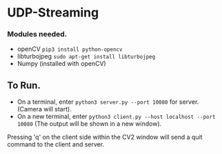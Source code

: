 # UDP-Streaming  
### Modules needed.
* openCV  `pip3 install python-opencv`  
* libturbojpeg `sudo apt-get install libturbojpeg`  
* Numpy (installed with openCV)  

## To Run.

* On a terminal, enter `python3 server.py --port 10080` for server. (Camera will start).
* On a new terminal, enter `python3 client.py --host localhost --port 10080` (The output will be shown in a new window).  


Pressing 'q' on the client side within the CV2 window will send a quit command to the client and server.
